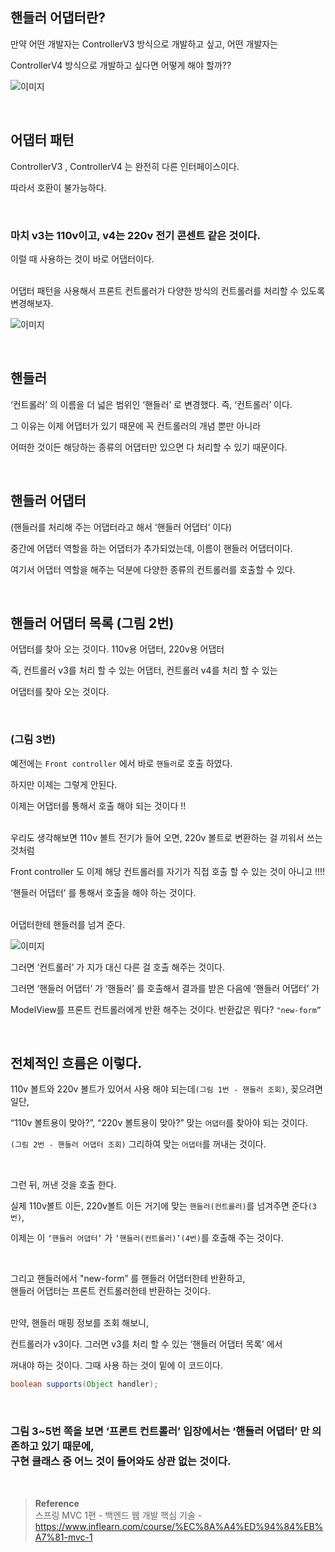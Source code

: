 ## 핸들러 어댑터란?

만약 어떤 개발자는 ControllerV3 방식으로 개발하고 싶고, 어떤 개발자는 

ControllerV4 방식으로 개발하고 싶다면 어떻게 해야 할까??

![이미지](/programming/img/서37.PNG)


<br/>

## 어댑터 패턴

ControllerV3 , ControllerV4 는 완전히 다른 인터페이스이다. 

따라서 호환이 불가능하다.

<br/>

### 마치 v3는 110v이고, v4는 220v 전기 콘센트 같은 것이다.

이럴 때 사용하는 것이 바로 어댑터이다.

<br/>어댑터 패턴을 사용해서 프론트 컨트롤러가 다양한 방식의 컨트롤러를 처리할 수 있도록 변경해보자.

![이미지](/programming/img/서38.PNG)

<br/>

## 핸들러

‘컨트롤러’ 의 이름을 더 넓은 범위인 ‘핸들러’ 로 변경했다. 즉, ‘컨트롤러’ 이다.

그 이유는 이제 어댑터가 있기 때문에 꼭 컨트롤러의 개념 뿐만 아니라 

어떠한 것이든 해당하는 종류의 어댑터만 있으면 다 처리할 수 있기 때문이다.

<br/>

## 핸들러 어댑터

(핸들러를 처리해 주는 어댑터라고 해서 ‘핸들러 어댑터’ 이다)

중간에 어댑터 역할을 하는 어댑터가 추가되었는데, 이름이 핸들러 어댑터이다. 

여기서 어댑터 역할을 해주는 덕분에 다양한 종류의 컨트롤러를 호출할 수 있다.

<br/>

## 핸들러 어댑터 목록 (그림 2번)

어댑터를 찾아 오는 것이다. 110v용 어댑터,  220v용 어댑터 

즉, 컨트롤러 v3를 처리 할 수 있는 어댑터, 컨트롤러 v4를 처리 할 수 있는 

어댑터를 찾아 오는 것이다.

<br/>

### (그림 3번)

예전에는 `Front controller` 에서 바로 `핸들러`로 호출 하였다.

하지만 이제는 그렇게 안된다.

이제는 어댑터를 통해서 호출 해야 되는 것이다 !!

<br/>우리도 생각해보면 110v 볼트 전기가 들어 오면, 220v 볼트로 변환하는 걸 끼워서 쓰는 것처럼 

Front controller 도 이제 해당 컨트롤러를 자기가 직접 호출 할 수 있는 것이 아니고 !!!!

‘핸들러 어댑터’ 를 통해서 호출을 해야 하는 것이다.

<br/>어댑터한테 핸들러를 넘겨 준다.

![이미지](/programming/img/서39.PNG)

그러면 ‘컨트롤러’ 가 지가 대신 다른 걸 호출 해주는 것이다.

그러면 ‘핸들러 어댑터’ 가 ‘핸들러’ 를 호출해서 결과를 받은 다음에 ‘핸들러 어댑터’ 가 

ModelView를 프론트 컨트롤러에게 반환 해주는 것이다.  반환값은 뭐다? `"new-form”`

<br/>

## 전체적인 흐름은 이렇다.

110v 볼트와 220v 볼트가 있어서 사용 해야 되는데`(그림 1번 - 핸들러 조회)`, 꽂으려면 일단,

“110v 볼트용이 맞아?”, “220v 볼트용이 맞아?” 맞는 `어댑터`를 찾아야 되는 것이다. 

`(그림 2번 - 핸들러 어댑터 조회)` 그리하여 맞는 `어댑터`를 꺼내는 것이다.

<br/>

그런 뒤, 꺼낸 것을 호출 한다. 

실제 110v볼트 이든, 220v볼트 이든 거기에 맞는 `핸들러(컨트롤러)`를 넘겨주면 준다`(3번)`, 

이제는 이 `‘핸들러 어댑터’` 가  `‘핸들러(컨트롤러)’(4번)`를 호출해 주는 것이다.

<br/>

그리고 핸들러에서 "new-form” 를 핸들러 어댑터한테 반환하고, <br/>핸들러 어댑터는 프론트 컨트롤러한테 반환하는 것이다.



<br/>만약, 핸들러 매핑 정보를 조회 해보니, 

컨트롤러가 v3이다. 그러면 v3를 처리 할 수 있는 ‘핸들러 어댑터 목록’ 에서 

꺼내야 하는 것이다. 그때 사용 하는 것이 밑에 이 코드이다.

```java
boolean supports(Object handler);
```

<br/>

### 그림 3~5번 쪽을 보면 ‘프론트 컨트롤러’ 입장에서는 ‘핸들러 어댑터’ 만 의존하고 있기 때문에, <br/>구현 클래스 중 어느 것이 들어와도 상관 없는 것이다.


<br/>

>**Reference** <br/>스프링 MVC 1편 - 백엔드 웹 개발 핵심 기술 - https://www.inflearn.com/course/%EC%8A%A4%ED%94%84%EB%A7%81-mvc-1